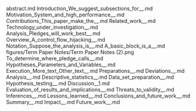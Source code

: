 abstract.md
Introduction_We_suggest_subsections_for__.md
Motivation_System_and_high_performance__.md
Contributions_This_paper_make_the__.md
Related_work__.md
Technology_under_investigation__.md
Analysis_Pledges_will_work_best__.md
Overview_A_control_flow_hijacking__.md
Notation_Suppose_the_analysis_is__.md
A_basic_block_is_a__.md
figures/Term Paper Notes/Term Paper Notes (2).png
To_determine_where_pledge_calls__.md
Hypotheses_Parameters_and_Variables__.md
Execution_More_text_Other_text__.md
Preparations__.md
Deviations__.md
Analysis__.md
Descriptive_statistics__.md
Data_set_preparation__.md
Hypothesis_testing__.md
Discussion__1.md
Evaluation_of_results_and_implications__.md
Threats_to_validity__.md
Inferences__.md
Lessons_learned__.md
Conclusions_and_future_work__.md
Summary__.md
Impact__.md
Future_work__.md
